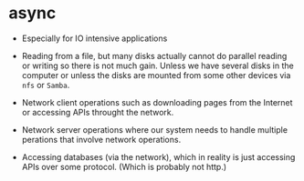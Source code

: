 # async

* Especially for IO intensive applications


* Reading from a file, but many disks actually cannot do parallel reading or writing so there is not much gain. Unless we have several disks in the computer or unless the disks are mounted from some other devices via `nfs` or `Samba`.

* Network client operations such as downloading pages from the Internet or accessing APIs throught the network.

* Network server operations where our system needs to handle multiple perations that involve network operations.

* Accessing databases (via the network), which in reality is just accessing APIs over some protocol. (Which is probably not http.)

